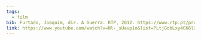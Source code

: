 ```yaml
---
tags:
  - film
bib: Furtado, Joaquim, dir. A Guerra. RTP, 2012. https://www.rtp.pt/programa/tv/p28097.
link: https://www.youtube.com/watch?v=Nl-_sUavp1o&list=PLtjGobLxy4C66lZVM92KZlPwSVKqRhVte&index=2
---
```


